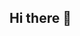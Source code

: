 ## Hi there 👋

<!--
**Kionzel/Kionzel** is a ✨ _special_ ✨ repository because its `README.md` (this file) appears on your GitHub profile.

- 🔭 I’m currently working on completing my various CS courses and building myself up!
- 🌱 I’m currently learning Unix! Java! And how to create an online page and resume
- 👯 I’m looking to collaborate on nothing at the moment!
- 🤔 I’m looking for help with alot of things! But I'll probably come to you!
- 💬 Ask me about my opinion on fine art and video games
- 📫 How to reach me: send me a message!
- 😄 Pronouns: He/Him
- ⚡ Fun fact: I have nothing on my mind at the moment!
-->
